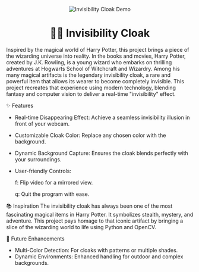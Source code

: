 <p align="center">
  <img src="https://media.tenor.com/v3U9VngXSgMAAAAM/harry-potter-invisible.gif" alt="Invisibility Cloak Demo">
</p>


<h1 align="center">🧙‍♂️ Invisibility Cloak</h1>

Inspired by the magical world of Harry Potter, this project brings a piece of the wizarding universe into reality. In the books and movies, Harry Potter, created by J.K. Rowling, is a young wizard who embarks on thrilling adventures at Hogwarts School of Witchcraft and Wizardry. Among his many magical artifacts is the legendary invisibility cloak, a rare and powerful item that allows its wearer to become completely invisible. This project recreates that experience using modern technology, blending fantasy and computer vision to deliver a real-time "invisibility" effect.

✨ Features
* Real-time Disappearing Effect: Achieve a seamless invisibility illusion in front of your webcam.
* Customizable Cloak Color: Replace any chosen color with the background.
* Dynamic Background Capture: Ensures the cloak blends perfectly with your surroundings.
* User-friendly Controls:
  
  f: Flip video for a mirrored view.
  
  q: Quit the program with ease.
  
📚 Inspiration
The invisibility cloak has always been one of the most fascinating magical items in Harry Potter. It symbolizes stealth, mystery, and adventure. This project pays homage to that iconic artifact by bringing a slice of the wizarding world to life using Python and OpenCV.

🚀 Future Enhancements
* Multi-Color Detection: For cloaks with patterns or multiple shades.
* Dynamic Environments: Enhanced handling for outdoor and complex backgrounds.

